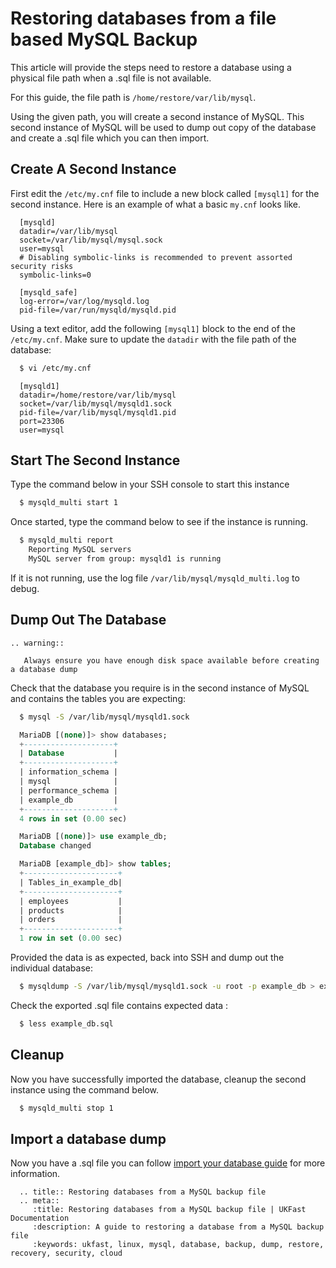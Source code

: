 # Restoring databases from a file based MySQL Backup

This article will provide the steps need to restore a database using a physical file path when a .sql file is not available. 

For this guide, the file path is `/home/restore/var/lib/mysql`.

Using the given path, you will create a second instance of MySQL. This second instance of MySQL will be used to dump out copy of the database and create a .sql file which you can then import.

## Create A Second Instance 

First edit the `/etc/my.cnf` file to include a new block called `[mysql1]` for the second instance. Here is an example of what a basic `my.cnf` looks like.

```console
  [mysqld]
  datadir=/var/lib/mysql
  socket=/var/lib/mysql/mysql.sock
  user=mysql
  # Disabling symbolic-links is recommended to prevent assorted security risks
  symbolic-links=0

  [mysqld_safe]
  log-error=/var/log/mysqld.log
  pid-file=/var/run/mysqld/mysqld.pid
```

Using a text editor, add the following `[mysql1]` block to the end of the `/etc/my.cnf`. Make sure to update the `datadir` with the file path of the database:

```bash
  $ vi /etc/my.cnf
```
```console
  [mysqld1]
  datadir=/home/restore/var/lib/mysql
  socket=/var/lib/mysql/mysqld1.sock
  pid-file=/var/lib/mysql/mysqld1.pid  
  port=23306
  user=mysql
```

## Start The Second Instance

Type the command below in your SSH console to start this instance

```bash
  $ mysqld_multi start 1
```

Once started, type the command below to see if the instance is running.

```bash
  $ mysqld_multi report
    Reporting MySQL servers
    MySQL server from group: mysqld1 is running
```

If it is not running, use the log file `/var/lib/mysql/mysqld_multi.log` to debug.

## Dump Out The Database

```eval_rst
.. warning::

   Always ensure you have enough disk space available before creating a database dump 
```

Check that the database you require is in the second instance of MySQL and contains the tables you are expecting:

```bash
  $ mysql -S /var/lib/mysql/mysqld1.sock
```
```sql
  MariaDB [(none)]> show databases;
  +--------------------+
  | Database           |
  +--------------------+
  | information_schema |
  | mysql              |
  | performance_schema |
  | example_db         |
  +--------------------+
  4 rows in set (0.00 sec)
```
```sql
  MariaDB [(none)]> use example_db;
  Database changed

  MariaDB [example_db]> show tables;
  +---------------------+
  | Tables_in_example_db|
  +---------------------+
  | employees           |
  | products            |
  | orders              |
  +---------------------+
  1 row in set (0.00 sec)
```

Provided the data is as expected, back into SSH and dump out the individual database:  

```bash
  $ mysqldump -S /var/lib/mysql/mysqld1.sock -u root -p example_db > example_db.sql
```

Check the exported .sql file contains expected data :

```bash
  $ less example_db.sql
```

## Cleanup

Now you have successfully imported the database, cleanup the second instance using the command below.

```bash
  $ mysqld_multi stop 1
```

## Import a database dump

Now you have a .sql file you can follow [import your database guide](/operatingsystems/linux/mysql/import_database) for more information.


```eval_rst
  .. title:: Restoring databases from a MySQL backup file
  .. meta::
     :title: Restoring databases from a MySQL backup file | UKFast Documentation
     :description: A guide to restoring a database from a MySQL backup file
     :keywords: ukfast, linux, mysql, database, backup, dump, restore, recovery, security, cloud
